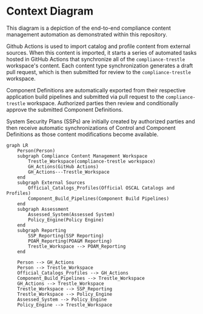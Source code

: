 # Context Diagram

This diagram is a depiction of the end-to-end compliance content management automation as demonstrated within this repository. 

Github Actions is used to import catalog and profile content from external sources. When this content is imported, it starts a series of automated tasks hosted in GitHub Actions that synchronize all of the `compliance-trestle` workspace's content. Each content type synchronization generates a draft pull request, which is then submitted for review to the `compliance-trestle` workspace.

Component Definitions are automatically exported from their respective application build pipelines and submitted via pull request to the `compliance-trestle` workspace. Authorized parties then review and conditionally approve the submitted Component Definitions.

System Security Plans (SSPs) are initially created by authorized parties and then receive automatic synchronizations of Control and Component Definitions as those content modifications become available. 


```mermaid
graph LR
    Person(Person)
    subgraph Compliance Content Management Workspace
        Trestle_Workspace(compliance-trestle workspace)
        GH_Actions(GitHub Actions)
        GH_Actions---Trestle_Workspace
    end
    subgraph External Sources
        Official_Catalogs_Profiles(Official OSCAL Catalogs and Profiles)
        Component_Build_Pipelines(Component Build Pipelines)
    end
    subgraph Assessment
        Assessed_System(Assessed System)
        Policy_Engine(Policy Engine)
    end
    subgraph Reporting
        SSP_Reporting(SSP Reporting)
        POAM_Reporting(POA&M Reporting)
        Trestle_Workspace --> POAM_Reporting
    end
    
    Person --> GH_Actions
    Person --> Trestle_Workspace
    Official_Catalogs_Profiles --> GH_Actions
    Component_Build_Pipelines --> Trestle_Workspace
    GH_Actions --> Trestle_Workspace
    Trestle_Workspace --> SSP_Reporting
    Trestle_Workspace --> Policy_Engine
    Assessed_System --> Policy_Engine
    Policy_Engine --> Trestle_Workspace
